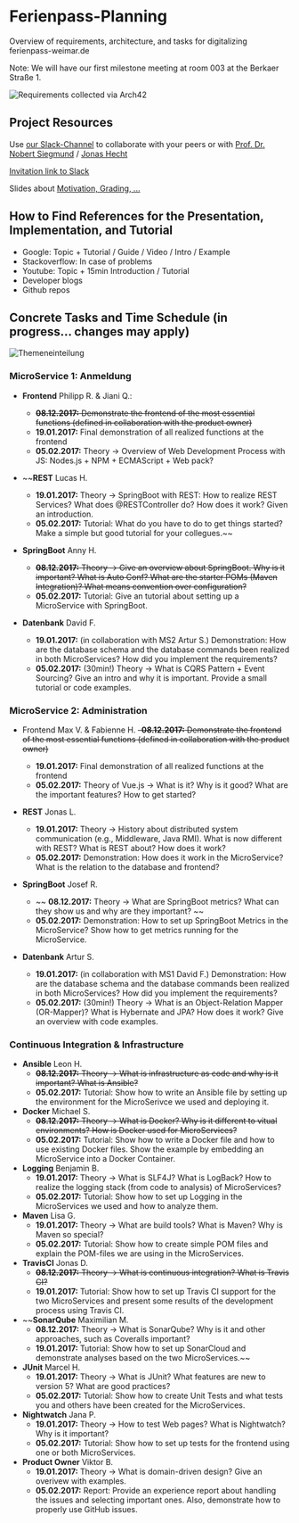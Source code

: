 # Ferienpass-Planning
Overview of requirements, architecture, and tasks for digitalizing ferienpass-weimar.de

Note: We will have our first milestone meeting at room 003 at the Berkaer Straße 1.

![Requirements collected via Arch42](arch42.JPG)

## Project Resources

Use [our Slack-Channel](https://digital-bauhaus.slack.com) to collaborate with your peers or with [Prof. Dr. Nobert Siegmund](https://twitter.com/Norbsen) / [Jonas Hecht](https://twitter.com/jonashackt)

[Invitation link to Slack](https://join.slack.com/t/digital-bauhaus/shared_invite/enQtMjYxNzcyMjI5Nzk4LWNlNTc1MTljZDcyOWJjYjM1NmFiZDMyMDM3ZjI0MTRmZGFlOTk1MDY1ODZiM2MxNDY4NTBlM2JiYzQ5OGU3NDg)

Slides about [Motivation, Grading, ...](/slides/1_motivation.pdf)

## How to Find References for the Presentation, Implementation, and Tutorial
- Google: Topic + Tutorial / Guide / Video / Intro / Example
- Stackoverflow: In case of problems
- Youtube: Topic + 15min Introduction / Tutorial
- Developer blogs
- Github repos

## Concrete Tasks and Time Schedule (in progress... changes may apply)

![Themeneinteilung](einteilung.jpg)


### MicroService 1: Anmeldung
- **Frontend** Philipp R. & Jiani Q.:
  - ~~**08.12.2017:** Demonstrate the frontend of the most essential functions (defined in collaboration with the product owner)~~
  - **19.01.2017:** Final demonstration of all realized functions at the frontend
  - **05.02.2017:** Theory -> Overview of Web Development Process with JS: Nodes.js + NPM + ECMAScript + Web pack? 

- ~~**REST** Lucas	H.
  - **19.01.2017:** Theory -> SpringBoot with REST: How to realize REST Services? What does @RESTController do? How does it work? Given an introduction.
  - **05.02.2017:** Tutorial: What do you have to do to get things started? Make a simple but good tutorial for your collegues.~~
  
- **SpringBoot** Anny	H. 
  - ~~**08.12.2017:** Theory -> Give an overview about SpringBoot. Why is it important? What is Auto Conf? What are the starter POMs (Maven Integration)? What means convention over configuration?~~
  - **05.02.2017:** Tutorial: Give an tutorial about setting up a MicroService with SpringBoot.
  
- **Datenbank** David	F. 
  - **19.01.2017:** (in collaboration with MS2 Artur S.) Demonstration: How are the database schema and the database commands been realized in both MicroServices? How did you implement the requirements?
  - **05.02.2017:** (30min!) Theory -> What is CQRS Pattern + Event Sourcing? Give an intro and why it is important. Provide a small tutorial or code examples.

### MicroService 2: Administration
- Frontend Max	V. & Fabienne	H.
  ~~-**08.12.2017:** Demonstrate the frontend of the most essential functions (defined in collaboration with the product owner)~~
  - **19.01.2017:** Final demonstration of all realized functions at the frontend
  - **05.02.2017:** Theory of Vue.js -> What is it? Why is it good? What are the important features? How to get started?

- **REST** Jonas	L. 
  - **19.01.2017:** Theory -> History about distributed system communication (e.g., Middleware, Java RMI). What is now different with REST? What is REST about? How does it work?
  - **05.02.2017:** Demonstration: How does it work in the MicroService? What is the relation to the database and frontend?

- **SpringBoot** Josef	R. 
  - ~~ **08.12.2017:** Theory -> What are SpringBoot metrics? What can they show us and why are they important? ~~
  - **05.02.2017:** Demonstration: How to set up SpringBoot Metrics in the MicroService? Show how to get metrics running for the MicroService.

- **Datenbank** Artur	S. 
  - **19.01.2017:** (in collaboration with MS1 David F.) Demonstration: How are the database schema and the database commands been realized in both MicroServices? How did you implement the requirements?
  - **05.02.2017:** (30min!) Theory -> What is an Object-Relation Mapper (OR-Mapper)? What is Hybernate and JPA? How does it work? Give an overview with code examples.

### Continuous Integration & Infrastructure
- **Ansible** Leon	H.
  - ~~**08.12.2017:** Theory ->  What is infrastructure as code and why is it important? What is Ansible?~~
  - **05.02.2017:** Tutorial: Show how to write an Ansible file by setting up the environment for the MicroSerivce we used and deploying it.
- **Docker** Michael	S.
  - ~~**08.12.2017:** Theory -> What is Docker? Why is it different to vitual environments? How is Docker used for MicroServices?~~
  - **05.02.2017:** Tutorial: Show how to write a Docker file and how to use existing Docker files. Show the example by embedding an MicroService into a Docker Container.
- **Logging** Benjamin	B.
  - **19.01.2017:** Theory -> What is SLF4J? What is LogBack? How to realize the logging stack (from code to analysis) of MicroServices?
  - **05.02.2017:** Tutorial: Show how to set up Logging in the MicroServices we used and how to analyze them.
- **Maven** Lisa	G.
  - **19.01.2017:** Theory -> What are build tools? What is Maven? Why is Maven so special?
  - **05.02.2017:** Tutorial: Show how to create simple POM files and explain the POM-files we are using in the MicroServices.
- **TravisCI** Jonas	D.
  - ~~**08.12.2017:** Theory -> What is continuous integration? What is Travis CI?~~
  - **19.01.2017:** Tutorial: Show how to set up Travis CI support for the two MicroServices and present some results of the development process using Travis CI.
- ~~**SonarQube** Maximilian	M.
  - **08.12.2017:** Theory -> What is SonarQube? Why is it and other approaches, such as Coveralls important? 
  - **19.01.2017:** Tutorial: Show how to set up SonarCloud and demonstrate analyses based on the two MicroServices.~~
- **JUnit** Marcel	H.
  - **19.01.2017:** Theory -> What is JUnit? What features are new to version 5? What are good practices?
  - **05.02.2017:** Tutorial: Show how to create Unit Tests and what tests you and others have been created for the MicroServices.
- **Nightwatch** Jana	P.  
  - **19.01.2017:** Theory -> How to test Web pages? What is Nightwatch? Why is it important? 
  - **05.02.2017:** Tutorial: Show how to set up tests for the frontend using one or both MicroServices.
- **Product Owner** Viktor	B.
  - **19.01.2017:** Theory -> What is domain-driven design? Give an overivew with examples.
  - **05.02.2017:** Report: Provide an experience report about handling the issues and selecting important ones. Also, demonstrate how to properly use GitHub issues.
